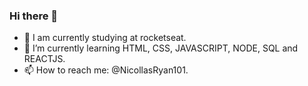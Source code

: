 ### Hi there 👋



- 🔭 I am currently studying at rocketseat.
- 🌱 I’m currently learning HTML, CSS, JAVASCRIPT, NODE, SQL and REACTJS.
- 📫 How to reach me: @NicollasRyan101.
